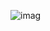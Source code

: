 
<!DOCTYPE html>
 <head>
  <body>
 


![imag](htps//github.com/Deangenus/ALPHA-TIERA/blob/eeaab1370b6682e17719099009e8dbceee13b143/Alpha-Tiera-adv.png)












  

```


